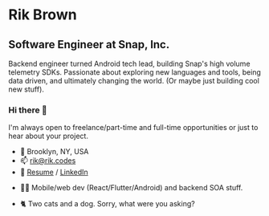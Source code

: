 # Rik Brown

## Software Engineer at Snap, Inc.

Backend engineer turned Android tech lead, building Snap's high volume telemetry SDKs. Passionate about exploring new languages and tools, being data driven, and ultimately changing the world. (Or maybe just building cool new stuff).

### Hi there 👋

I'm always open to freelance/part-time and full-time opportunities or just to hear about your project.

- 📍 Brooklyn, NY, USA
- 📫 rik@rik.codes
- 📎 [Resume](https://github.com/rikbrown/rikbrown/raw/main/resume.pdf) / [LinkedIn](https://www.linkedin.com/in/rikbrown/)
* 👨‍💻 Mobile/web dev (React/Flutter/Android) and backend SOA stuff.
- 🐈 Two cats and a dog. Sorry, what were you asking?
